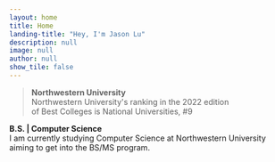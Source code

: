 ```yaml
---
layout: home
title: Home
landing-title: "Hey, I'm Jason Lu"
description: null
image: null
author: null
show_tile: false
---
```


<blockquote>
    <b>Northwestern University</b> <br/>
    Northwestern University's ranking in the 2022 edition <br/> of Best Colleges is National Universities, #9 <br/>
</blockquote>

<p>
<strong>B.S. | Computer Science</strong> 
<br/> I am currently studying Computer Science at Northwestern University aiming to get into the BS/MS program.
</p>

